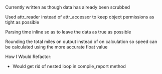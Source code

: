 Currently written as though data has already been scrubbed

Used attr_reader instead of attr_accessor to keep object permissions as tight as possible

Parsing time inline so as to leave the data as true as possible

Rounding the total miles on output instead of on calculation so speed can be calculated using the more accurate float value

How I Would Refactor:
- Would get rid of nested loop in compile_report method
